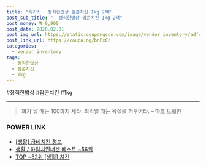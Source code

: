 ```yaml
--- 
title: "특가!   정직한밥상 팜콘치킨 1kg 2팩" 
post_sub_title: "  정직한밥상 팜콘치킨 1kg 2팩" 
post_money: ₩ 9,900 
post_date: 2020.02.01 
post_img_url: https://static.coupangcdn.com/image/vendor_inventory/adfc/feb1f2f938a62e552bb5b24cf3af1cb00bac5df7e397d93d9cdabbce3cf1.jpg 
post_link_url: https://coupa.ng/bnPxCc 
categories: 
  - vendor_inventory 
tags: 
  - 정직한밥상 
  - 팜콘치킨 
  - 1kg 
--- 
```

  #정직한밥상 #팜콘치킨 #1kg 
<hr> 

> 화가 날 때는 100까지 세라. 최악일 때는 욕설을 퍼부어라. – 마크 트웨인 


### POWER LINK

* <a href="https://blog.naver.com/sakai111/221759201686" target="_blank"> [생활] 굽네치킨 정보 </a>
* <a href="https://blog.naver.com/santokki14/221792921267" target="_blank">생활 / 하림치킨너겟 베스트 ~56위</a>
* <a href="https://blog.naver.com/an0733/221792104748" target="_blank"> TOP ~52위 [생활] 치킨</a>
